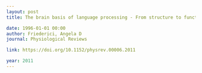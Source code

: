 ```yaml
---
layout: post
title: The brain basis of language processing - From structure to function

date: 1996-01-01 00:00
author: Friederici, Angela D
journal: Physiological Reviews

link: https://doi.org/10.1152/physrev.00006.2011

year: 2011
---
```



